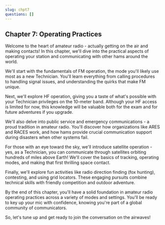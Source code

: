 ```yaml
---
slug: chpt7
questions: []
---
```



## Chapter 7: Operating Practices

Welcome to the heart of amateur radio - actually getting on the air and making contacts! In this chapter, we'll dive into the practical aspects of operating your station and communicating with other hams around the world.

We'll start with the fundamentals of FM operation, the mode you'll likely use most as a new Technician. You'll learn everything from calling procedures to handling signal issues, and understanding the quirks that make FM unique.

Next, we'll explore HF operation, giving you a taste of what's possible with your Technician privileges on the 10-meter band. Although your HF access is limited for now, this knowledge will be valuable both for the exam and for future adventures if you upgrade.

We'll also delve into public service and emergency communications - a proud tradition in amateur radio. You'll discover how organizations like ARES and RACES work, and how hams provide crucial communication support during disasters when other systems fail.

For those with an eye toward the sky, we'll introduce satellite operation - yes, as a Technician, you can communicate through satellites orbiting hundreds of miles above Earth! We'll cover the basics of tracking, operating modes, and making that first thrilling space contact.

Finally, we'll explore fun activities like radio direction finding (fox hunting), contesting, and using grid locators. These engaging pursuits combine technical skills with friendly competition and outdoor adventure.

By the end of this chapter, you'll have a solid foundation in amateur radio operating practices across a variety of modes and settings. You'll be ready to key up your mic with confidence, knowing you're part of a global community of communicators.

So, let's tune up and get ready to join the conversation on the airwaves!